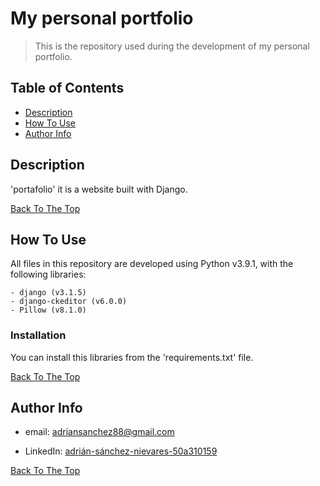# My personal portfolio

>This is the repository used during the development of my personal portfolio.

## Table of Contents

- [Description](#description)
- [How To Use](#how-to-use)
- [Author Info](#author-info)

## Description

'portafolio' it is a website built with Django.

[Back To The Top](#my-personal-portfolio)

## How To Use

All files in this repository are developed using Python v3.9.1, with the following libraries:

    - django (v3.1.5)
    - django-ckeditor (v6.0.0)
    - Pillow (v8.1.0)

### Installation

You can install this libraries from the 'requirements.txt' file.

[Back To The Top](#my-personal-portfolio)

## Author Info

- email: adriansanchez88@gmail.com

- LinkedIn: [adrián-sánchez-nievares-50a310159](https://www.linkedin.com/in/adri%C3%A1n-s%C3%A1nchez-nievares-50a310159/)

[Back To The Top](#my-personal-portfolio)